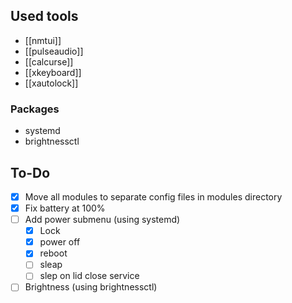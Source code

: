 ## Used tools
- [[nmtui]]
- [[pulseaudio]]
- [[calcurse]]
- [[xkeyboard]]
- [[xautolock]]
### Packages
- systemd
- brightnessctl
## To-Do
- [x] Move all modules to separate config files in modules directory
- [x] Fix battery at 100%
- [ ] Add power submenu (using systemd)
	- [x] Lock
	- [x] power off
	- [x] reboot 
	- [ ] sleap
	- [ ] slep on lid close service
- [ ] Brightness (using brightnessctl)